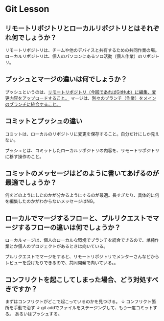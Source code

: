 # Git Lesson

## リモートリポジトリとローカルリポジトリとはそれぞれ何でしょうか？

 リモートリポジトリは、チームや他のデバイスと共有するための共同作業の場。
ローカルリポジトリは、個人のパソコンにあるソロ活動（個人作業）のリポジトリ。

## プッシュとマージの違いは何でしょうか？

プッシュというのは、<ins>リモートリポジトリ（今回であればGitHub）に編集、変更内容をアップロードすること。</ins>
マージは、<ins>別々のブランチ（作業）をメインのブランチに統合すること。</ins>

## コミットとプッシュの違い

コミットは、ローカルのリポジトリに変更を保存すること。自分だけにしか見えない。

プッシュとは、コミットしたローカルリポジトリの内容を、リモートリポジトリに移す操作のこと。

## コミットのメッセージはどのように書いてあげるのが最適でしょうか？

何をどのようにしたのかが分かるようにするのが最適。長すぎたり、具体的に何を編集したのかがわからないメッセージはNG。

## ローカルでマージするフローと、プルリクエストでマージするフローの違いは何でしょうか？

ローカルマージは、個人のローカルな環境でブランチを統合できるので、単純作業とか個人のプロジェクトがあるときは向いている。

プルリクエストでマージをすると、リモートリポジトリでメンターさんなどからレビューを受けたりできるので、共同開発で向いている。。

## コンフリクトを起こしてしまった場合、どう対処すべきですか？

まずはコンフリクトがどこで起こっているのかを見つける。
↓
コンフリクト箇所を手動で治す
↓
git addでファイルをステージングして、もう一度コミットする。
あるいはプッシュする。